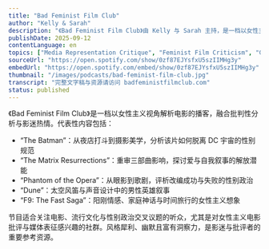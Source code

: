 ```yaml
---
title: "Bad Feminist Film Club"
author: "Kelly & Sarah"
description: "《Bad Feminist Film Club》由 Kelly 与 Sarah 主持，是一档以女性主义视角解析电影的双周播客。节目风格轻松幽默但富有批判性，涵盖好莱坞大片、独立电影与流行文化现象，探讨性别表征、权力结构与叙事政治。代表集包括对《The Batman》《The Matrix Resurrections》《Phantom of the Opera》等影片的女性主义解读。Apple Podcasts 评分为 4.8（44 条评论），在影迷与性别研究社群中广受欢迎。"
publishDate: 2025-09-12
contentLanguage: en
topics: ["Media Representation Critique", "Feminist Film Criticism", "Gender Norms", "Cultural Critique"]
sourceUrl: "https://open.spotify.com/show/0zf87EJYsfxU5szIIMHg3y"
embedUrl: "https://open.spotify.com/embed/show/0zf87EJYsfxU5szIIMHg3y"
thumbnail: "/images/podcasts/bad-feminist-film-club.jpg"
transcript: "完整文字稿与资源请访问 badfeministfilmclub.com"
status: published
---
```


《Bad Feminist Film Club》是一档以女性主义视角解析电影的播客，融合批判性分析与影迷热情。代表性内容包括：

- “The Batman”：从夜店打斗到摄影美学，分析该片如何脱离 DC 宇宙的性别规范
- “The Matrix Resurrections”：重审三部曲影响，探讨爱与自我叙事的解放潜能
- “Phantom of the Opera”：从眼影到歌剧，评析改编成功与失败的性别政治
- “Dune”：太空风笛与声音设计中的男性英雄叙事
- “F9: The Fast Saga”：阳刚情感、家庭神话与时间旅行的女性主义想象

节目适合关注电影、流行文化与性别政治交叉议题的听众，尤其是对女性主义电影批评与媒体表征感兴趣的社群。风格犀利、幽默且富有洞察力，是影迷与批评者的重要参考资源。
